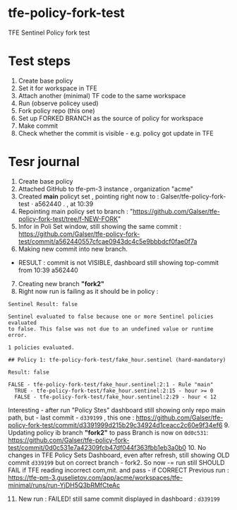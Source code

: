 # tfe-policy-fork-test
TFE Sentinel Policy fork test 

# Test steps

1. Create base policy
2. Set it for workspace in TFE
3. Attach another (minimal) TF code to the same workspace
4. Run (observe policey used)
5. Fork policy repo (this one)
6. Set up FORKED BRANCH as the source of policy for workspace
6. Make commit
7. Check whether the commit is visible - e.g. policy got update in TFE

# Tesr journal
1. Create base policy
2. Attached GitHub to tfe-pm-3 instance , organization "acme"
3. Created **main** policyt set , pointing right now to : 
  Galser/tfe-policy-fork-test ⋅ a562440 . , at 10:39
4. Repointing main policy set to branch : "https://github.com/Galser/tfe-policy-fork-test/tree/f-NEW-FORK" 
5. Infor in Poli Set window, still showing the same commit : https://github.com/Galser/tfe-policy-fork-test/commit/a562440557cfcae0943dc4c5e9bbbdcf0fae0f7a
6. Making new commit into new branch.
  - RESULT :  commit is not VISIBLE, dashboard still showing top-commit from 10:39  a562440
7. Creating new branch **"fork2"**
8. Right now run is failing as it should be in policy : 
```
Sentinel Result: false

Sentinel evaluated to false because one or more Sentinel policies evaluated
to false. This false was not due to an undefined value or runtime error.

1 policies evaluated.

## Policy 1: tfe-policy-fork-test/fake_hour.sentinel (hard-mandatory)

Result: false

FALSE - tfe-policy-fork-test/fake_hour.sentinel:2:1 - Rule "main"
  TRUE - tfe-policy-fork-test/fake_hour.sentinel:2:15 - hour >= 0
  FALSE - tfe-policy-fork-test/fake_hour.sentinel:2:29 - hour < 12
```
Interesting - after run "Policy Stes" dashboard still showing only repo main path, but - last commit - `d339199` ,
this one : https://github.com/Galser/tfe-policy-fork-test/commit/d3391999d215b29c34924d1ceacc2c60e9f34ef6
9. Updating policy ib branch **"fork2"** to pass
  Branch is now on `0d0c531`: https://github.com/Galser/tfe-policy-fork-test/commit/0d0c531e7a42309fcb47df044f363fbb1eb3a0b0
10. No changes in TFE Policy Sets Dashboard, even after refresh, still showing OLD commit `d339199` but on correct branch - fork2. So now -= run still SHOULD FAIL if TFE reading incorrect com,mit. and pass - if CORRECT
Previous run : https://tfe-pm-3.guselietov.com/app/acme/workspaces/tfe-minimal/runs/run-YjDH5Q3bRMfCteAc

11.  New run :  FAILED! still same commit displayed in dashboard : `d339199`



